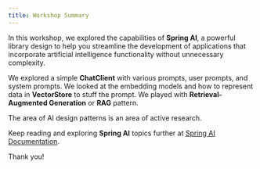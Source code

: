 ```yaml
---
title: Workshop Summary
---
```


In this workshop, we explored the capabilities of **Spring AI**, a powerful library design to help you
streamline the development of applications that incorporate artificial intelligence functionality without
unnecessary complexity.

We explored a simple **ChatClient** with various prompts, user prompts, and system prompts.
We looked at the embedding models and how to represent data in **VectorStore** to stuff the prompt.
We played with **Retrieval-Augmented Generation** or **RAG** pattern.

The area of AI design patterns is an area of active research. 

Keep reading and exploring **Spring AI** topics further at
[Spring AI Documentation](https://docs.spring.io/spring-ai/reference/index.html).

Thank you!

